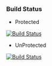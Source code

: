 
### Build Status 

  * Protected 
  
[![Build Status](http://128.199.243.222:8080/job/test/job/worker-build/badge/icon)](http://128.199.243.222:8080/job/test/job/worker-build/)


  * UnProtected 

[![Build Status](http://128.199.243.222:8080/buildStatus/icon?job=test%2Fworker-build)](http://128.199.243.222:8080/job/test/job/worker-build/)


